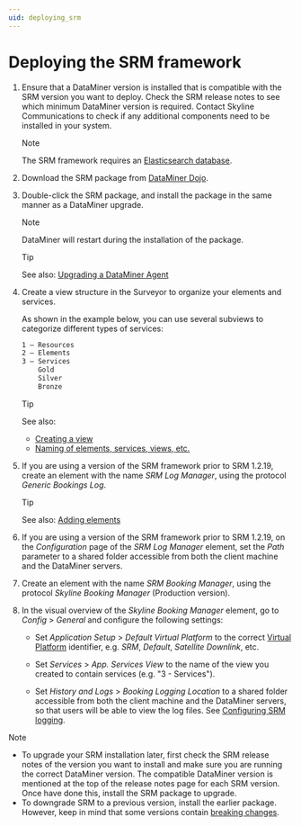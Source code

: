 ```yaml
---
uid: deploying_srm
---
```


# Deploying the SRM framework

1. Ensure that a DataMiner version is installed that is compatible with the SRM version you want to deploy. Check the SRM release notes to see which minimum DataMiner version is required. Contact Skyline Communications to check if any additional components need to be installed in your system.

   > [!NOTE]
   > The SRM framework requires an [Elasticsearch database](xref:Elasticsearch_database).

1. Download the SRM package from [DataMiner Dojo](https://community.dataminer.services/downloads/).

1. Double-click the SRM package, and install the package in the same manner as a DataMiner upgrade.

   > [!NOTE]
   > DataMiner will restart during the installation of the package.

   > [!TIP]
   > See also: [Upgrading a DataMiner Agent](xref:Upgrading_a_DataMiner_Agent)

1. Create a view structure in the Surveyor to organize your elements and services.

   As shown in the example below, you can use several subviews to categorize different types of services:

   ```txt
   1 – Resources
   2 – Elements
   3 – Services
       Gold
       Silver
       Bronze
   ```

   > [!TIP]
   > See also:
   >
   > - [Creating a view](xref:Managing_views#creating-a-view)
   > - [Naming of elements, services, views, etc.](xref:NamingConventions#naming-of-elements-services-views-etc)

1. If you are using a version of the SRM framework prior to SRM 1.2.19, create an element with the name *SRM Log Manager*, using the protocol *Generic Bookings Log*.

   > [!TIP]
   > See also: [Adding elements](xref:Adding_elements)

1. If you are using a version of the SRM framework prior to SRM 1.2.19, on the *Configuration* page of the *SRM Log Manager* element, set the *Path* parameter to a shared folder accessible from both the client machine and the DataMiner servers.

1. Create an element with the name *SRM Booking Manager*, using the protocol *Skyline Booking Manager* (Production version).

1. In the visual overview of the *Skyline Booking Manager* element, go to *Config* > *General* and configure the following settings:

   - Set *Application Setup* > *Default Virtual Platform* to the correct [Virtual Platform](xref:srm_instantiations#virtual-platform) identifier, e.g. *SRM*, *Default*, *Satellite Downlink*, etc.

   - Set *Services* > *App. Services View* to the name of the view you created to contain services (e.g. "3 - Services").

   - Set *History and Logs* > *Booking Logging Location* to a shared folder accessible from both the client machine and the DataMiner servers, so that users will be able to view the log files. See [Configuring SRM logging](xref:SRM_logging_config).

> [!NOTE]
>
> - To upgrade your SRM installation later, first check the SRM release notes of the version you want to install and make sure you are running the correct DataMiner version. The compatible DataMiner version is mentioned at the top of the release notes page for each SRM version. Once have done this, install the SRM package to upgrade.
> - To downgrade SRM to a previous version, install the earlier package. However, keep in mind that some versions contain [breaking changes](xref:Breaking_changes).
